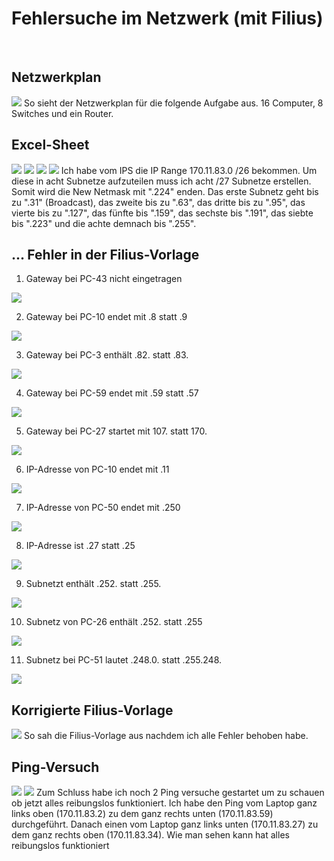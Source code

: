 # Fehlersuche im Netzwerk (mit Filius)

<br>

## Netzwerkplan

<img src="../../Bilder/P4 Bild1.jpg">
So sieht der Netzwerkplan für die folgende Aufgabe aus. 16 Computer, 8 Switches und ein Router.

<br>

## Excel-Sheet

<img src="../../Bilder/P4 Bild2.png">
<img src="../../Bilder/P4 Bild3.png">
<img src="../../Bilder/P4 Bild4.png">
<img src="../../Bilder/P4 Bild5.png">
Ich habe vom IPS die IP Range 170.11.83.0 /26 bekommen. Um diese in acht Subnetze aufzuteilen muss ich acht /27 Subnetze erstellen. Somit wird die New Netmask mit ".224" enden. Das erste Subnetz geht bis zu ".31" (Broadcast), das zweite bis zu ".63", das dritte bis zu ".95", das vierte bis zu ".127", das fünfte bis ".159", das sechste bis ".191", das siebte bis ".223" und die achte demnach bis ".255".

<br>

## ... Fehler in der Filius-Vorlage

1. Gateway bei PC-43 nicht eingetragen
<img src="../../Bilder/P4 Bild6.png">

<br>

2. Gateway bei PC-10 endet mit .8 statt .9
<img src="../../Bilder/P4 Bild7.png">

<br>

3. Gateway bei PC-3 enthält .82. statt .83.
<img src="../../Bilder/P4 Bild8.png">

<br>

4. Gateway bei PC-59 endet mit .59 statt .57
<img src="../../Bilder/P4 Bild9.png">

<br>

5. Gateway bei PC-27 startet mit 107. statt 170.
<img src="../../Bilder/P4 Bild10.png">

<br>

6. IP-Adresse von PC-10 endet mit .11
<img src="../../Bilder/P4 Bild11.png">

<br>

7. IP-Adresse von PC-50 endet mit .250
<img src="../../Bilder/P4 Bild12.png">

<br>

8. IP-Adresse ist .27 statt .25
<img src="../../Bilder/P4 Bild13.png">

<br>

9. Subnetzt enthält .252. statt .255.
<img src="../../Bilder/P4 Bild14.png">

<br>

10. Subnetz von PC-26 enthält .252. statt .255
<img src="../../Bilder/P4 Bild15.png">

<br>

11. Subnetz bei PC-51 lautet .248.0. statt .255.248.
<img src="../../Bilder/P4 Bild16.png">

<br>

## Korrigierte Filius-Vorlage
<img src="../../Bilder/P4 Bild17.png">
So sah die Filius-Vorlage aus nachdem ich alle Fehler behoben habe.

<br>

## Ping-Versuch
<img src="../../Bilder/P4 Bild18.png">
<img src="../../Bilder/P4 Bild19.png">
Zum Schluss habe ich noch 2 Ping versuche gestartet um zu schauen ob jetzt alles reibungslos funktioniert. Ich habe den Ping vom Laptop ganz links oben (170.11.83.2) zu dem ganz rechts unten (170.11.83.59) durchgeführt. Danach einen vom Laptop ganz links unten (170.11.83.27) zu dem ganz rechts oben (170.11.83.34). Wie man sehen kann hat alles reibungslos funktioniert
